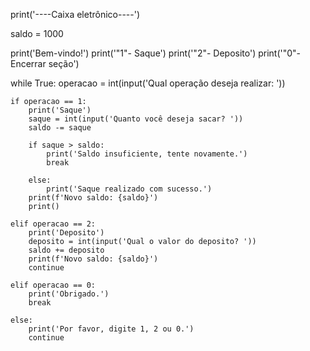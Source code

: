 print('----Caixa eletrônico----')

saldo = 1000

print('Bem-vindo!')
print('"1"- Saque')
print('"2"- Deposito')
print('"0"- Encerrar seção')

while True:
    operacao = int(input('Qual operação deseja realizar: '))

    if operacao == 1:
        print('Saque')
        saque = int(input('Quanto você deseja sacar? '))
        saldo -= saque

        if saque > saldo:
            print('Saldo insuficiente, tente novamente.')
            break

        else:
            print('Saque realizado com sucesso.')
        print(f'Novo saldo: {saldo}')
        print()
        
    elif operacao == 2:
        print('Deposito')
        deposito = int(input('Qual o valor do deposito? '))
        saldo += deposito
        print(f'Novo saldo: {saldo}')
        continue
    
    elif operacao == 0:
        print('Obrigado.')
        break

    else:
        print('Por favor, digite 1, 2 ou 0.')
        continue    
